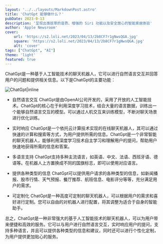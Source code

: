 ```yaml
---
layout: '../../layouts/MarkdownPost.astro'
title: 'ChatGpt 能够做什么？'
pubDate: 2023-0-13
description: '呈现出类拔萃的音质、增强的 Siri 功能以及安全放心的智能家居体验'
author: 'Apple Newsroom'
cover:
    url: 'https://s2.loli.net/2023/04/13/2b8CF7r1gNwsQGA.jpg'
    square: 'https://s2.loli.net/2023/04/13/2b8CF7r1gNwsQGA.jpg'
    alt: 'cover'
tags: ["ChatGpt", "AI"] 
theme: 'light'
featured: true
---
```



ChatGpt是一种基于人工智能技术的聊天机器人，它可以进行自然语言交互并回答用户的问题和提供相关信息。以下是ChatGpt的主要功能：

![ChatGpt|inline](https://s2.loli.net/2023/04/13/2b8CF7r1gNwsQGA.jpg)

- 自然语言交互
ChatGpt是由OpenAI公司开发的，采用了开放的人工智能技术。ChatGpt的核心在于利用深度学习技术，结合大量的语言数据，训练出一个能够自然语言交互的模型。可以通过人机交互来训练模型，不断对聊天场景进行优化训练。

- 实时响应
ChatGpt是一个依托云计算技术实现的在线聊天机器人，其可以通过快速的计算和搜索等方式，为用户提供所需的信息。ChatGpt是一个非常智能的聊天机器人，能够利用深度学习技术自主学习和理解用户的提问，帮助用户快速地获得所需的信息和答案。

- 多语言支持
ChatGpt支持多种主流语言，如英语、中文、法语、西班牙语、德语等。在机器人上方置换成不同的国旗标志，即可以使用对应语言。

- 提供各种类型的信息
ChatGpt可以提供用户请求的各种类型的信息，如新闻播报、股市行情、天气预报、餐厅推荐、航班信息、电影评分等等，充分满足用户的需求。

- 可定制化
ChatGpt是一种高度可定制的聊天机器人，可以根据用户的需求和喜好进行定制。您可以自由的对机器人进行配置，将其调整为适合于自身的智能助手。

总之，ChatGpt是一种非常强大的基于人工智能技术的聊天机器人，可以为用户带来便捷和高效的服务。它可以与用户进行自然语言交互，实时响应用户的提问，支持多种语言，并且可以提供各种类型的信息和建议，同时还可以进行个性化定制，为用户提供更加贴心的服务。